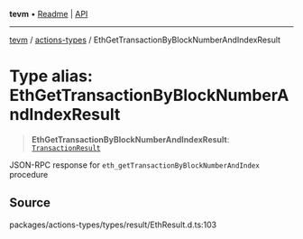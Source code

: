 **tevm** • [Readme](../../README.md) \| [API](../../modules.md)

***

[tevm](../../README.md) / [actions-types](../README.md) / EthGetTransactionByBlockNumberAndIndexResult

# Type alias: EthGetTransactionByBlockNumberAndIndexResult

> **EthGetTransactionByBlockNumberAndIndexResult**: [`TransactionResult`](TransactionResult.md)

JSON-RPC response for `eth_getTransactionByBlockNumberAndIndex` procedure

## Source

packages/actions-types/types/result/EthResult.d.ts:103
